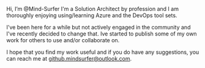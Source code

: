 Hi, I’m @Mind-Surfer I'm a Solution Architect by profession and I am thoroughly enjoying using/learning Azure and the DevOps tool sets. 

I've been here for a while but not actively engaged in the community and I've recently decided to change that. Ive started to publish some of my own work for 
others to use and/or collaborate on. 

I hope that you find my work useful and if you do have any suggestions, you can reach me at github.mindsurfer@outlook.com.
